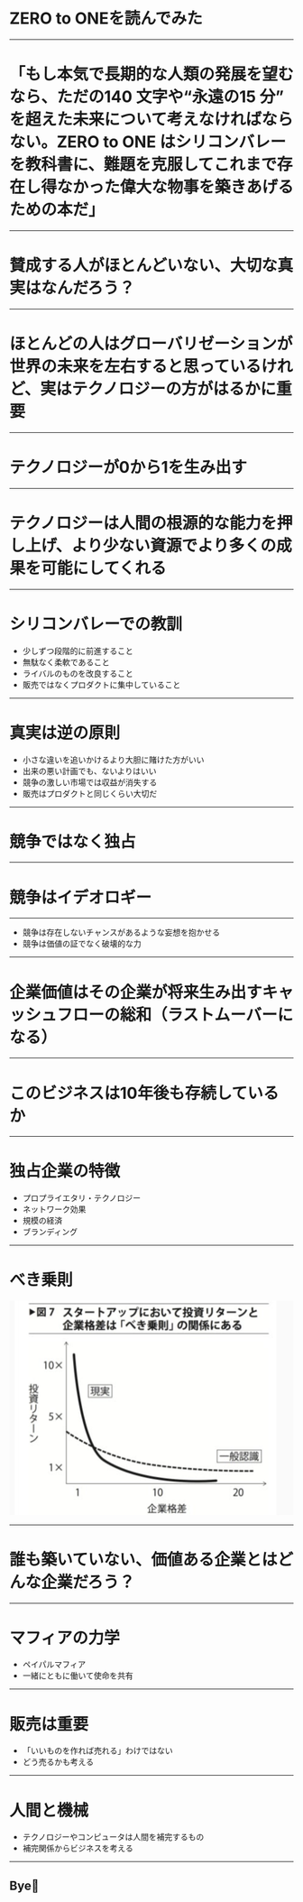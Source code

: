 <!-- classes: title -->

# ZERO to ONEを読んでみた


<!-- block-start: grid -->
<!-- account: twitter, your-account-name -->
<!-- block-end -->

---
# 「もし本気で長期的な人類の発展を望むなら、ただの140 文字や“永遠の15 分” を超えた未来について考えなければならない。ZERO to ONE はシリコンバレーを教科書に、難題を克服してこれまで存在し得なかった偉大な物事を築きあげるための本だ」

---
# 賛成する人がほとんどいない、大切な真実はなんだろう？

---

# ほとんどの人はグローバリゼーションが世界の未来を左右すると思っているけれど、実はテクノロジーの方がはるかに重要

---

# テクノロジーが0から1を生み出す

---

# テクノロジーは人間の根源的な能力を押し上げ、より少ない資源でより多くの成果を可能にしてくれる

---

# シリコンバレーでの教訓

* 少しずつ段階的に前進すること
* 無駄なく柔軟であること
* ライバルのものを改良すること
* 販売ではなくプロダクトに集中していること

---
# 真実は逆の原則

* 小さな違いを追いかけるより大胆に賭けた方がいい
* 出来の悪い計画でも、ないよりはいい
* 競争の激しい市場では収益が消失する
* 販売はプロダクトと同じくらい大切だ

---
# 競争ではなく独占


---
# 競争はイデオロギー

---

* 競争は存在しないチャンスがあるような妄想を抱かせる
* 競争は価値の証でなく破壊的な力

---

# 企業価値はその企業が将来生み出すキャッシュフローの総和（ラストムーバーになる）

---
# このビジネスは10年後も存続しているか

---

# 独占企業の特徴
- プロプライエタリ・テクノロジー
- ネットワーク効果
- 規模の経済
- ブランディング

---
# べき乗則

!["べき乗"](../assets/bekijou.png "べき乗")

---
# 誰も築いていない、価値ある企業とはどんな企業だろう？


---
# マフィアの力学

* ペイパルマフィア
* 一緒にともに働いて使命を共有

---
# 販売は重要

* 「いいものを作れば売れる」わけではない
* どう売るかも考える

---
# 人間と機械

* テクノロジーやコンピュータは人間を補完するもの
* 補完関係からビジネスを考える








---

<!-- section-title: Bye👋 -->

## Bye👋
